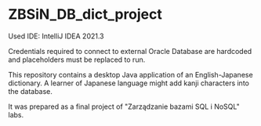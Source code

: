 # ZBSiN_DB_dict_project

Used IDE: IntelliJ IDEA 2021.3

Credentials required to connect to external Oracle Database are hardcoded and placeholders must be replaced to run.

This repository contains a desktop Java application of an English-Japanese dictionary.
A learner of Japanese language might add kanji characters into the database.

It was prepared as a final project of "Zarządzanie bazami SQL i NoSQL" labs.
